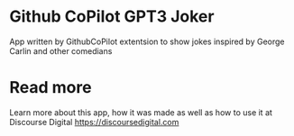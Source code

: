 # Github CoPilot GPT3 Joker
 App written by GithubCoPilot extentsion to show jokes inspired by George Carlin and other comedians

 # Read more
 Learn more about this app, how it was made as well as how to use it at Discourse Digital
 https://discoursedigital.com
